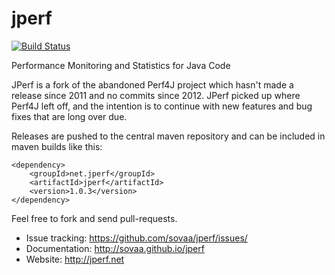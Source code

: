 jperf
=====

[![Build Status](https://travis-ci.org/sovaa/jperf.svg?branch=master)](https://travis-ci.org/sovaa/jperf)

Performance Monitoring and Statistics for Java Code

JPerf is a fork of the abandoned Perf4J project which hasn't made a release since 2011 and no commits since 2012. JPerf picked up where Perf4J left off, and the intention is to continue with new features and bug fixes that are long over due.

Releases are pushed to the central maven repository and can be included in maven builds like this:

```
<dependency>
    <groupId>net.jperf</groupId>
    <artifactId>jperf</artifactId>
    <version>1.0.3</version>
</dependency>
```

Feel free to fork and send pull-requests.

* Issue tracking: https://github.com/sovaa/jperf/issues/
* Documentation: http://sovaa.github.io/jperf
* Website: http://jperf.net
